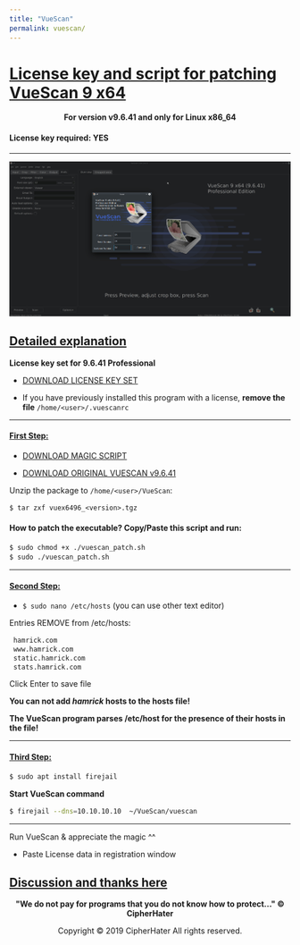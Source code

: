 ```yaml
---
title: "VueScan"
permalink: vuescan/
---
```


# [License key and script for patching VueScan 9 x64]()

<center>
	<p><b>
		For version v9.6.41 and only for Linux x86_64
	</b></p>
</center>

#### License key required: YES

---

![VUESCAN](images/vuescan.jpg)


## [Detailed explanation]()


**License key set for 9.6.41 Professional**


- [DOWNLOAD LICENSE KEY SET](orig/license.txt)

- If you have previously installed this program with a license,
  **remove the file** `/home/<user>/.vuescanrc`

---

#### [First Step:]()


- [DOWNLOAD MAGIC SCRIPT](https://raw.githubusercontent.com/cipherhater/CipherHater/master/vuescan_patch.sh)

- [DOWNLOAD ORIGINAL VUESCAN v9.6.41](orig/vuex6496_9641.tgz)

Unzip the package to `/home/<user>/VueScan`:

```
$ tar zxf vuex6496_<version>.tgz
```

#### How to patch the executable? Copy/Paste this script and run:

```bash
$ sudo chmod +x ./vuescan_patch.sh
$ sudo ./vuescan_patch.sh
```

---

#### [Second Step:]()

 - ```$ sudo nano /etc/hosts``` (you can use other text editor)

Entries REMOVE from /etc/hosts:

```
 hamrick.com
 www.hamrick.com
 static.hamrick.com
 stats.hamrick.com
```
 
Click Enter to save file
 
**You can not add *hamrick* hosts to the hosts file!**

**The VueScan program parses /etc/host for the presence of their hosts in the file!**

---

#### [Third Step:]()
 
```bash
$ sudo apt install firejail
```

 **Start VueScan command**

```bash
$ firejail --dns=10.10.10.10  ~/VueScan/vuescan
```

---

 Run VueScan & appreciate the magic ^^

- Paste License data in registration window


## [Discussion and thanks here](https://gist.github.com/cipherhater/4e75d4e4551db171de03e9618456a7ea)

<center>
    <p><b>
	"We do not pay for programs that you do not know how to protect..." &copy; CipherHater
    </b></p>
</center>

<center>
    <p>
	Copyright &copy; 2019 CipherHater All rights reserved.
    </p>
</center>
